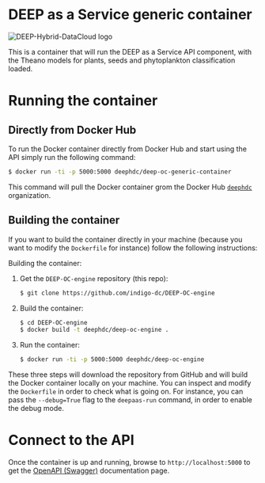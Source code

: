 # DEEP as a Service generic container

![DEEP-Hybrid-DataCloud logo](https://deep-hybrid-datacloud.eu/wp-content/uploads/2018/01/logo.png)

This is a container that will run the DEEP as a Service API component,
with the Theano models for plants, seeds and phytoplankton classification loaded.

# Running the container

## Directly from Docker Hub

To run the Docker container directly from Docker Hub and start using the API
simply run the following command:

```bash
$ docker run -ti -p 5000:5000 deephdc/deep-oc-generic-container
```

This command will pull the Docker container grom the Docker Hub
[`deephdc`](https://hub.docker.com/u/deephdc/) organization.

## Building the container

If you want to build the container directly in your machine (because you want
to modify the `Dockerfile` for instance) follow the following instructions:

Building the container:

1. Get the `DEEP-OC-engine` repository (this repo):

    ```bash
    $ git clone https://github.com/indigo-dc/DEEP-OC-engine
    ```

2. Build the container:

    ```bash
    $ cd DEEP-OC-engine
    $ docker build -t deephdc/deep-oc-engine .
    ```

3. Run the container:

    ```bash
    $ docker run -ti -p 5000:5000 deephdc/deep-oc-engine
    ```

These three steps will download the repository from GitHub and will build the
Docker container locally on your machine. You can inspect and modify the
`Dockerfile` in order to check what is going on. For instance, you can pass the
`--debug=True` flag to the `deepaas-run` command, in order to enable the debug
mode.

# Connect to the API

Once the container is up and running, browse to `http://localhost:5000` to get
the [OpenAPI (Swagger)](https://www.openapis.org/) documentation page.
